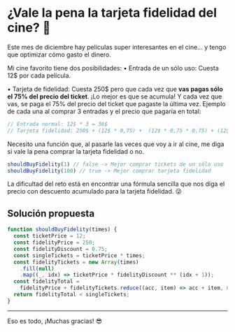 # ¿Vale la pena la tarjeta fidelidad del cine? 🎥
Este mes de diciembre hay películas super interesantes en el cine... y tengo que optimizar cómo gasto el dinero.

Mi cine favorito tiene dos posibilidades:
• Entrada de un sólo uso: Cuesta 12$ por cada película.

• Tarjeta de fidelidad: Cuesta 250$ pero que cada vez que **vas pagas sólo el 75% del precio del ticket**. ¡Lo mejor es que se acumula! Y cada vez que vas, se paga el 75% del precio del ticket que pagaste la última vez.
Ejemplo de cada una al comprar 3 entradas y el precio que pagaría en total:
```javascript
// Entrada normal: 12$ * 3 = 36$
// Tarjeta fidelidad: 250$ + (12$ * 0,75) +  (12$ * 0,75 * 0,75) + (12$ * 0,75 * 0,75 * 0,75) = 270,8125$
```

Necesito una función que, al pasarle las veces que voy a ir al cine, me diga si vale la pena comprar la tarjeta fidelidad o no.

```javascript
shouldBuyFidelity(1) // false -> Mejor comprar tickets de un sólo uso
shouldBuyFidelity(100) // true -> Mejor comprar tarjeta fidelidad
```
La dificultad del reto está en encontrar una fórmula sencilla que nos diga el precio con descuento acumulado para la tarjeta fidelidad. 😜

## Solución propuesta

```javascript
function shouldBuyFidelity(times) {
  const ticketPrice = 12;
  const fidelityPrice = 250;
  const fidelityDiscount = 0.75;
  const singleTickets = ticketPrice * times;
  const fidelityTickets = new Array(times)
    .fill(null)
    .map((_, idx) => ticketPrice * fidelityDiscount ** (idx + 1));
  const fidelityTotal =
    fidelityPrice + fidelityTickets.reduce((acc, item) => acc + item, 0);
  return fidelityTotal < singleTickets;
}
```

---

Eso es todo, ¡Muchas gracias! 😎